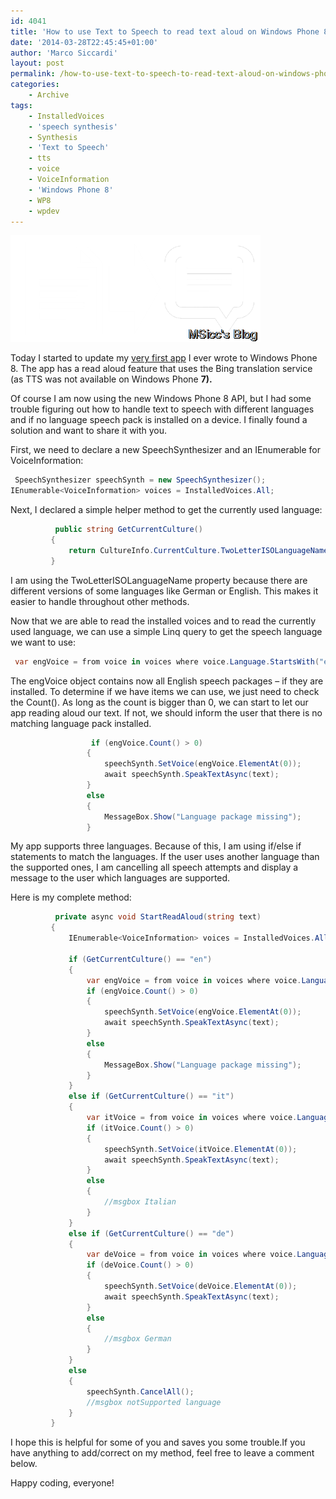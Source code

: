 ```yaml
---
id: 4041
title: 'How to use Text to Speech to read text aloud on Windows Phone 8'
date: '2014-03-28T22:45:45+01:00'
author: 'Marco Siccardi'
layout: post
permalink: /how-to-use-text-to-speech-to-read-text-aloud-on-windows-phone-8/
categories:
    - Archive
tags:
    - InstalledVoices
    - 'speech synthesis'
    - Synthesis
    - 'Text to Speech'
    - tts
    - voice
    - VoiceInformation
    - 'Windows Phone 8'
    - WP8
    - wpdev
---
```


![tts](/assets/img/2014/03/tts.png "tts")

Today I started to update my [very first app](https://www.windowsphone.com/s?appid=ec3a70c1-6802-4197-918f-3506798ead93) I ever wrote to Windows Phone 8. The app has a read aloud feature that uses the Bing translation service (as TTS was not available on Windows Phone **7).**

Of course I am now using the new Windows Phone 8 API, but I had some trouble figuring out how to handle text to speech with different languages and if no language speech pack is installed on a device. I finally found a solution and want to share it with you.

First, we need to declare a new SpeechSynthesizer and an IEnumerable for VoiceInformation:

``` csharp
 SpeechSynthesizer speechSynth = new SpeechSynthesizer();
IEnumerable<VoiceInformation> voices = InstalledVoices.All;
```
 
Next, I declared a simple helper method to get the currently used language:

``` csharp
          public string GetCurrentCulture()
         {
             return CultureInfo.CurrentCulture.TwoLetterISOLanguageName.ToString();
         }
```
 
I am using the TwoLetterISOLanguageName property because there are different versions of some languages like German or English. This makes it easier to handle throughout other methods.

Now that we are able to read the installed voices and to read the currently used language, we can use a simple Linq query to get the speech language we want to use:

``` csharp
 var engVoice = from voice in voices where voice.Language.StartsWith("en") select voice;
```
 
The engVoice object contains now all English speech packages – if they are installed. To determine if we have items we can use, we just need to check the Count(). As long as the count is bigger than 0, we can start to let our app reading aloud our text. If not, we should inform the user that there is no matching language pack installed.

``` csharp
                  if (engVoice.Count() > 0)
                 {
                     speechSynth.SetVoice(engVoice.ElementAt(0));
                     await speechSynth.SpeakTextAsync(text);
                 }
                 else
                 {
                     MessageBox.Show("Language package missing");
                 }
```
 
My app supports three languages. Because of this, I am using if/else if statements to match the languages. If the user uses another language than the supported ones, I am cancelling all speech attempts and display a message to the user which languages are supported.

Here is my complete method:

``` csharp
          private async void StartReadAloud(string text)
         {
             IEnumerable<VoiceInformation> voices = InstalledVoices.All;

             if (GetCurrentCulture() == "en")
             {
                 var engVoice = from voice in voices where voice.Language.StartsWith("en") select voice;
                 if (engVoice.Count() > 0)
                 {
                     speechSynth.SetVoice(engVoice.ElementAt(0));
                     await speechSynth.SpeakTextAsync(text);
                 }
                 else
                 {
                     MessageBox.Show("Language package missing");
                 }
             }
             else if (GetCurrentCulture() == "it")
             {
                 var itVoice = from voice in voices where voice.Language.StartsWith("it") select voice;
                 if (itVoice.Count() > 0)
                 {
                     speechSynth.SetVoice(itVoice.ElementAt(0));
                     await speechSynth.SpeakTextAsync(text);
                 }                                  
                 else
                 {
                     //msgbox Italian
                 }
             }
             else if (GetCurrentCulture() == "de")
             {
                 var deVoice = from voice in voices where voice.Language.StartsWith("de") select voice;
                 if (deVoice.Count() > 0)
                 {
                     speechSynth.SetVoice(deVoice.ElementAt(0));
                     await speechSynth.SpeakTextAsync(text);
                 }
                 else
                 {
                     //msgbox German
                 }
             }
             else
             {
                 speechSynth.CancelAll();
                 //msgbox notSupported language               
             }
         }
```
 
I hope this is helpful for some of you and saves you some trouble.If you have anything to add/correct on my method, feel free to leave a comment below.

Happy coding, everyone!